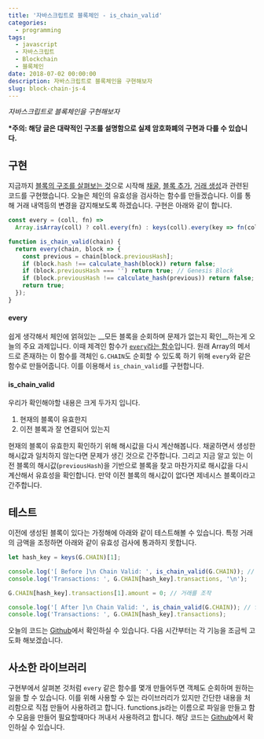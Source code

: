 ```yaml
---
title: '자바스크립트로 블록체인 - is_chain_valid'
categories:
  - programming
tags:
  - javascript
  - 자바스크립트
  - Blockchain
  - 블록체인
date: 2018-07-02 00:00:00
description: 자바스크립트로 블록체인을 구현해보자
slug: block-chain-js-4
---
```

_자바스크립트로 블록체인을 구현해보자_

__\*주의: 해당 글은 대략적인 구조를 설명함으로 실제 암호화폐의 구현과 다를 수 있습니다.__

## 구현

지금까지 [블록의 구조를 살펴보는 것](/programming/block-chain-js/)으로 시작해 [채굴](/programming/block-chain-js-1/), [블록 추가](/programming/block-chain-js-2/), [거래 생성](/programming/block-chain-js-3/)과 관련된 코드를 구현했습니다. 오늘은 체인의 유효성을 검사하는 함수를 만들겠습니다. 이를 통해 거래 내역등의 변경을 감지해보도록 하겠습니다. 구현은 아래와 같이 합니다.

```javascript
const every = (coll, fn) =>
  Array.isArray(coll) ? coll.every(fn) : keys(coll).every(key => fn(coll[key], key, coll));

function is_chain_valid(chain) {
  return every(chain, block => {
    const previous = chain[block.previousHash];
    if (block.hash !== calculate_hash(block)) return false;
    if (block.previousHash === '') return true; // Genesis Block
    if (block.previousHash !== calculate_hash(previous)) return false;
    return true;
  });
}
```

#### every

쉽게 생각해서 체인에 얽혀있는 __모든 블록을 순회하며 문제가 없는지 확인__하는게 오늘의 주요 과제입니다. 이때 제격인 함수가 [`every`라는 함수](https://developer.mozilla.org/ko/docs/Web/JavaScript/Reference/Global_Objects/Array/every)입니다. 원래 Array의 메서드로 존재하는 이 함수를 객체인 `G.CHAIN`도 순회할 수 있도록 하기 위해 `every`와 같은 함수로 만들어줍니다. 이를 이용해서 `is_chain_valid`를 구현합니다.

#### is_chain_valid

우리가 확인해야할 내용은 크게 두가지 입니다.
1. 현재의 블록이 유효한지
2. 이전 블록과 잘 연결되어 있는지

현재의 블록이 유효한지 확인하기 위해 해시값을 다시 계산해봅니다. 채굴하면서 생성한 해시값과 일치하지 않는다면 문제가 생긴 것으로 간주합니다. 그리고 지금 알고 있는 이전 블록의 해시값(`previousHash`)을 기반으로 블록을 찾고 마찬가지로 해시값을 다시 계산해서 유효성을 확인합니다. 만약 이전 블록의 해시값이 없다면 제네시스 블록이라고 간주합니다.


## 테스트

이전에 생성된 블록이 있다는 가정해에 아래와 같이 테스트해볼 수 있습니다. 특정 거래의 금액을 조정하면 아래와 같이 유효성 검사에 통과하지 못합니다.

```javascript
let hash_key = keys(G.CHAIN)[1];

console.log('[ Before ]\n Chain Valid: ', is_chain_valid(G.CHAIN)); // true
console.log('Transactions: ', G.CHAIN[hash_key].transactions, '\n');

G.CHAIN[hash_key].transactions[1].amount = 0; // 거래를 조작

console.log('[ After ]\n Chain Valid: ', is_chain_valid(G.CHAIN)); // false
console.log('Transactions: ', G.CHAIN[hash_key].transactions);
```

오늘의 코드는 [Github](https://github.com/hajoeun/block-js/blob/master/v04.js)에서 확인하실 수 있습니다. 다음 시간부터는 각 기능을 조금씩 고도화 해보겠습니다.


## 사소한 라이브러리

구현부에서 살펴본 것처럼 `every` 같은 함수를 몇개 만들어두면 객체도 순회하며 원하는 일을 할 수 있습니다. 이를 위해 사용할 수 있는 라이브러리가 있지만 간단한 내용을 처리함으로 직접 만들어 사용하려고 합니다. functions.js라는 이름으로 파일을 만들고 함수 모음을 만들어 필요할때마다 꺼내서 사용하려고 합니다. 해당 코드는 [Github](https://github.com/hajoeun/block-js/blob/master/lib/functions.js)에서 확인하실 수 있습니다.
